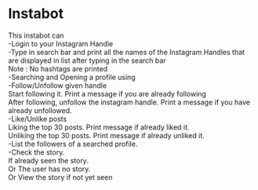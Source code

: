 # Instabot
This instabot can\
-Login to your Instagram Handle \
-Type in search bar and print all the names of the Instagram Handles that are displayed in list after typing in the search bar\
 Note : No hashtags are printed\
-Searching and Opening a profile using  \
-Follow/Unfollow given handle \
 Start following it. Print a message if you are already following\
 After following, unfollow the instagram handle. Print a message if you have already unfollowed.\
-Like/Unlike posts\
 Liking the top 30 posts. Print message if already liked it.\
 Unliking the top 30 posts. Print message if already unliked it.\
-List the followers of a searched profile.\
-Check the story. \
 If already seen the story.\
 Or The user has no story.\
 Or View the story if not yet seen
